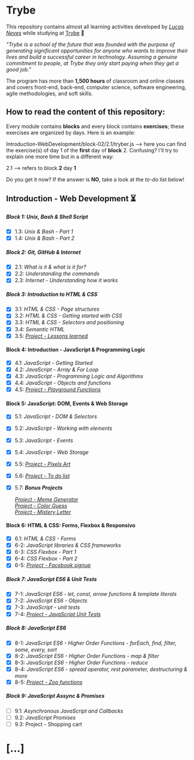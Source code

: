 # Trybe

This repository contains almost all learning activities developed by *[Lucas Neves](https://www.linkedin.com/in/l-neves/)* while studying at [Trybe](https://www.betrybe.com/) :rocket:

*"Trybe is a school of the future that was founded with the purpose of generating significant opportunities for anyone who wants to improve their lives and build a successful career in technology. Assuming a genuine commitment to people, at Trybe they only start paying when they get a good job."*

The program has more than **1,500 hours** of classroom and online classes and covers front-end, back-end, computer science, software engineering, agile methodologies, and soft skills.

## How to read the content of this repository: 
Every module contains **blocks** and every block contains **exercises**; these exercises are organized by days. Here is an example:

Introduction-WebDevelopment/block-02/2.1/tryber.js --> here you can find the exercise(s) of day 1 of the **first** day of **block** 2. Confusing? I'll try to explain one more time but in a different way:

2.1 --> refers to block **2** day **1**

Do you get it now? If the answer is **NO**, take a look at the *to-do* list below!

## Introduction - Web Development :hourglass_flowing_sand:
##### Block 1: Unix, Bash & Shell Script
- [x] 1.3: *Unix & Bash - Part 1*
- [x] 1.4: *Unix & Bash - Part 2*
##### Block 2: Git, GitHub & Internet 
- [x] 2.1: *What is it & what is it for?*
- [x] 2.2: *Understanding the commands*
- [x] 2.3: *Internet - Understanding how it works*
##### Block 3: Introduction to HTML & CSS
- [x] 3.1: *HTML & CSS - Page structures*
- [x] 3.2: *HTML & CSS - Getting started with CSS*
- [x] 3.3: *HTML & CSS - Selectors and positioning*
- [x] 3.4: *Semantic HTML*
- [x] 3.5: [*Project - Lessons learned*](https://github.com/tryber/sd-09-project-lessons-learned/pull/69)
#### Block 4: Introduction - JavaScript & Programming Logic
- [x] 4.1: *JavaScript - Getting Started*
- [x] 4.2: *JavaScript - Array & For Loop*
- [x] 4.3: *JavaScript - Programming Logic and Algorithms*
- [x] 4.4: *JavaScript - Objects and functions*
- [x] 4.5: [*Project - Playground Functions*](https://github.com/tryber/sd-09-project-playground-functions/pull/26)
#### Block 5: JavaScript: DOM, Events & Web Storage
- [x] 5.1: *JavaScript - DOM & Selectors*
- [x] 5.2: *JavaScript - Working with elements*
- [x] 5.3: *JavaScript - Events*
- [x] 5.4: *JavaScript - Web Storage*
- [x] 5.5: [*Project - Pixels Art*](https://github.com/tryber/sd-09-project-pixels-art/pull/27)
- [x] 5.6: [*Project - To do list*](https://github.com/tryber/sd-09-project-todo-list/pull/17)
- [x] 5.7: ***Bonus Projects***

   [*Project - Meme Generator*](https://github.com/tryber/sd-09-project-meme-generator/pull/22)  
   [*Project - Color Guess*](https://github.com/tryber/sd-09-project-color-guess/pull/9)  
   [*Project - Mistery Letter*](https://github.com/tryber/sd-09-project-mistery-letter/pull/7)  

#### Block 6: HTML & CSS: Forms, Flexbox & Responsivo
- [x] 6.1: *HTML & CSS - Forms*
- [x] 6-2: *JavaScript libraries & CSS frameworks*
- [x] 6-3: *CSS Flexbox - Part 1*
- [x] 6-4: *CSS Flexbox - Part 2*
- [x] 6-5: [*Project - Facebook signup*](https://github.com/tryber/sd-09-project-facebook-signup/pull/24)
##### Block 7: JavaScript ES6 & Unit Tests
- [x] 7-1: *JavaScript ES6 - let, const, arrow functions & template literals*
- [x] 7-2: *JavaScript ES6 - Objects*
- [x] 7-3: *JavaScript - unit tests*
- [x] 7-4: [*Project - JavaScript Unit Tests*](https://github.com/tryber/sd-09-project-js-unit-tests/pull/70)
##### Block 8: JavaScript ES6
- [x] 8-1: *JavaScript ES6 - Higher Order Functions - forEach, find, filter, some, every, sort*
- [x] 8-2: *JavaScript ES6 - Higher Order Functions - map & filter*
- [x] 8-3: *JavaScript ES6 - Higher Order Functions - reduce*
- [x] 8-4: *JavaScript ES6 - spread operator, rest parameter, destructuring & more*
- [x] 8-5: [*Project - Zoo functions*](https://github.com/tryber/sd-09-project-zoo-functions/pull/17)
##### Block 9: JavaScript Assync & Promises
- [ ] 9.1: *Asynchronous JavaScript and Callbacks*
- [ ] 9.2: *JavaScript Promises*
- [ ] 9.3: Project - Shopping cart

# [...]
